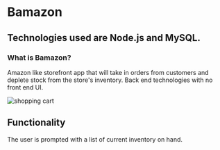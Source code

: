 
# Bamazon

## Technologies used are Node.js and MySQL.

### What is Bamazon?

Amazon like storefront app that will take in orders from customers and deplete stock from the store's inventory. Back end technologies
with no front end UI.


![shopping cart](https://user-images.githubusercontent.com/30742763/35469152-7ae5e642-02fd-11e8-914a-84299237a58c.jpg)

## Functionality

The user is prompted with a list of current inventory on hand. 


